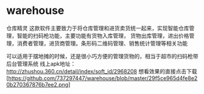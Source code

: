 # warehouse
仓库精灵
这款软件主要致力于将仓库管理和进货卖货统一起来，实现智能仓库管理，智能的扫码枪功能，主要功能有货物入库管理，
货物出库管理，进出价格管理，消费者管理，进货商管理。条形码二维码管理、销售统计管理等相关功能

可以适用于摆地摊的时候，还是很小巧方便的管理货物的，相当于超市的扫码枪带后台管理系统
线上apk地址：http://zhushou.360.cn/detail/index/soft_id/2968208
想看效果的直接点击下载
[https://github.com/737297447/warehouse/blob/master/29f5ce965d4fe8e20b270367876b7ee2.png]
